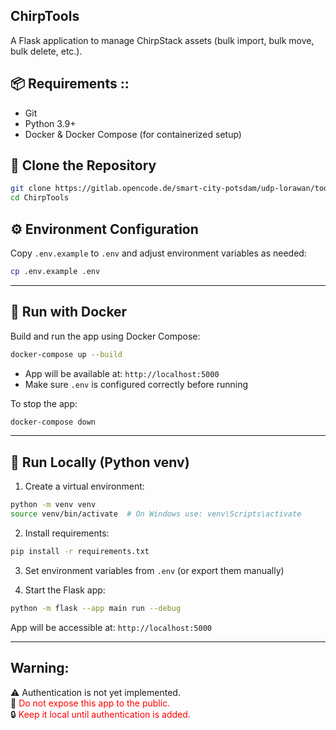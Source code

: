 
## ChirpTools

A Flask application to manage ChirpStack assets (bulk import, bulk move, bulk delete, etc.).

## 📦 Requirements ::

- Git
- Python 3.9+
- Docker & Docker Compose (for containerized setup)

## 🧪 Clone the Repository

```bash
git clone https://gitlab.opencode.de/smart-city-potsdam/udp-lorawan/tools.git
cd ChirpTools
```

## ⚙️ Environment Configuration

Copy `.env.example` to `.env` and adjust environment variables as needed:

```bash
cp .env.example .env
```

---

## 🐳 Run with Docker

Build and run the app using Docker Compose:

```bash
docker-compose up --build
```

- App will be available at: `http://localhost:5000`
- Make sure `.env` is configured correctly before running

To stop the app:

```bash
docker-compose down
```

---

## 🧪 Run Locally (Python venv)

1. Create a virtual environment:

```bash
python -m venv venv
source venv/bin/activate  # On Windows use: venv\Scripts\activate
```

2. Install requirements:

```bash
pip install -r requirements.txt
```

3. Set environment variables from `.env` (or export them manually)

4. Start the Flask app:

```bash
python -m flask --app main run --debug
```

App will be accessible at: `http://localhost:5000`

---

## **Warning:**

⚠️ <span>Authentication is not yet implemented.  
🚫 <span style="color:red">Do not expose this app to the public.</span>  
🔒 <span style="color:red">Keep it local until authentication is added.</span>
